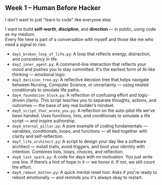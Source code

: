 ## Week 1 – Human Before Hacker

I don't want to just "learn to code" like everyone else.

I want to build **self-worth**, **discipline**, and **direction** — in public, using code as my medium.  
Every file here is part of a conversation with myself and those like me who need a signal to rise.

- `day1_broken_loop_of_life.py`: A loop that reflects energy, distraction, and consistency in life.
- `day2_inner_agent.py`: A command-line interaction that reflects your mood and pushes you to stay committed. It's the earliest form of AI-like thinking — emotional logic.
- `day3_decision_tree.py`: A reflective decision tree that helps navigate between Nursing, Computer Science, or uncertainty — using nested conditionals to simulate life paths.
- `day4_foundation_block.py`: A reflection of confusing effort and logic-driven clarity. This script teaches you to separate thoughts, actions, and outcomes — the base of any real builder’s mindset.
- `day5_script_that_wrote_you.py`: A reflection on the auto-pilot life we've been handed. Uses functions, lists, and conditionals to simulate a life script — and inspire authorship.
- `day6_eternal_pillar.py`: A pure example of coding fundamentals — variables, conditionals, loops, and functions — all tied together with clarity and self-reflection.
- `day7_life_architect.py`: A script to design your day like a software architect — install traits, avoid triggers, and boot your identity with intention. Combines lists, loops, choices, and reflection.
- `day8_last_spark.py`: A code for days with no motivation. You just write one line. If there’s a hint of hope in it — we honor it. If not, we still count the effort.
- `day9_reboot_button.py`: A quick mental reset tool. Asks if you're ready to reboot emotionally — and reminds you it's always okay to restart.
